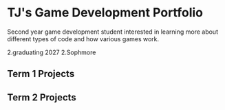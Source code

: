 # TJ's Game Development Portfolio
Second year game development student interested in learning more about different types of code and how various games work.

2.graduating 2027  2.Sophmore

## Term 1 Projects

## Term 2 Projects

